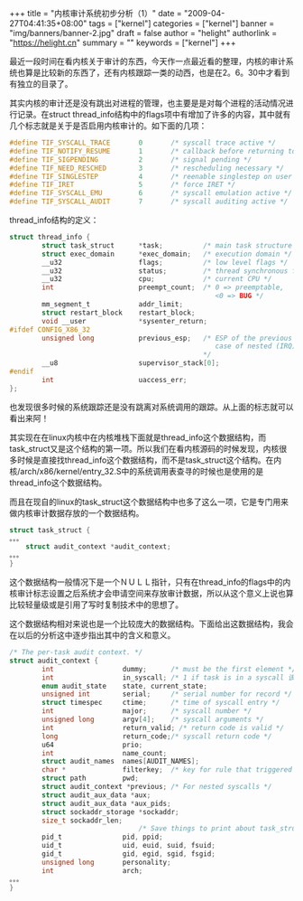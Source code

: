 +++
title = "内核审计系统初步分析（1）"
date = "2009-04-27T04:41:35+08:00"
tags = ["kernel"]
categories = ["kernel"]
banner = "img/banners/banner-2.jpg"
draft = false
author = "helight"
authorlink = "https://helight.cn"
summary = ""
keywords = ["kernel"]
+++

最近一段时间在看内核关于审计的东西，今天作一点最近看的整理，内核的审计系统也算是比较新的东西了，还有内核跟踪一类的动西，也是在2。6。30中才看到有独立的目录了。

其实内核的审计还是没有跳出对进程的管理，也主要是是对每个进程的活动情况进行记录。在struct thread_info结构中的flags项中有增加了许多的内容，其中就有几个标志就是关于是否启用内核审计的。如下面的几项：
<!--more-->
```c
#define TIF_SYSCALL_TRACE       0       /* syscall trace active */
#define TIF_NOTIFY_RESUME       1       /* callback before returning to user */
#define TIF_SIGPENDING          2       /* signal pending */
#define TIF_NEED_RESCHED        3       /* rescheduling necessary */
#define TIF_SINGLESTEP          4       /* reenable singlestep on user return*/
#define TIF_IRET                5       /* force IRET */
#define TIF_SYSCALL_EMU         6       /* syscall emulation active */
#define TIF_SYSCALL_AUDIT       7       /* syscall auditing active */
```
thread_info结构的定义：
```c
struct thread_info {
        struct task_struct      *task;          /* main task structure */
        struct exec_domain      *exec_domain;   /* execution domain */
        __u32                   flags;          /* low level flags */
        __u32                   status;         /* thread synchronous flags */
        __u32                   cpu;            /* current CPU */
        int                     preempt_count;  /* 0 => preemptable,
                                                   <0 => BUG */
        mm_segment_t            addr_limit;
        struct restart_block    restart_block;
        void __user             *sysenter_return;
#ifdef CONFIG_X86_32
        unsigned long           previous_esp;   /* ESP of the previous stack in
                                                   case of nested (IRQ) stacks
                                                */
        __u8                    supervisor_stack[0];
#endif
        int                     uaccess_err;
};
```
也发现很多时候的系统跟踪还是没有跳离对系统调用的跟踪。从上面的标志就可以看出来阿！

   其实现在在linux内核中在内核堆栈下面就是thread_info这个数据结构，而task_struct又是这个结构的第一项。所以我们在看内核源码的时候发现，内核很多时候是直接找thread_info这个数据结构，而不是task_struct这个结构。在内核/arch/x86/kernel/entry_32.S中的系统调用表查寻的时候也是使用的是thread_info这个数据结构。
  
  而且在现自的linux的task_struct这个数据结构中也多了这么一项，它是专门用来做内核审计数据存放的一个数据结构。

```c
struct task_struct {
。。。
	struct audit_context *audit_context; 
。。。
}
```

  这个数据结构一般情况下是一个ＮＵＬＬ指针，只有在thread_info的flags中的内核审计标志设置之后系统才会申请空间来存放审计数据，所以从这个意义上说也算比较轻量级或是引用了写时复制技术中的思想了。

  这个数据结构相对来说也是一个比较庞大的数据结构。下面给出这数据结构，我会在以后的分析这中逐步指出其中的含义和意义。
```c
/* The per-task audit context. */
struct audit_context {
        int                 dummy;      /* must be the first element */
        int                 in_syscall; /* 1 if task is in a syscall 该值是：1 则表示任务在系统调用中 */
        enum audit_state    state, current_state;
        unsigned int        serial;     /* serial number for record */
        struct timespec     ctime;      /* time of syscall entry */
        int                 major;      /* syscall number */
        unsigned long       argv[4];    /* syscall arguments */
        int                 return_valid; /* return code is valid */
        long                return_code;/* syscall return code */
        u64                 prio;
        int                 name_count;
        struct audit_names  names[AUDIT_NAMES];
        char *              filterkey;  /* key for rule that triggered record */
        struct path         pwd;
        struct audit_context *previous; /* For nested syscalls */
        struct audit_aux_data *aux;
        struct audit_aux_data *aux_pids;
        struct sockaddr_storage *sockaddr;
        size_t sockaddr_len;
                                /* Save things to print about task_struct */
        pid_t               pid, ppid;
        uid_t               uid, euid, suid, fsuid;
        gid_t               gid, egid, sgid, fsgid;
        unsigned long       personality;
        int                 arch;
。。。
}
```